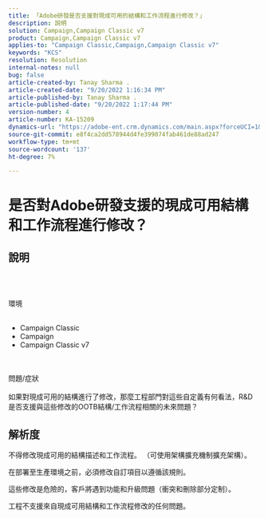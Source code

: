 ```yaml
---
title: 「Adobe研發是否支援對現成可用的結構和工作流程進行修改？」
description: 說明
solution: Campaign,Campaign Classic v7
product: Campaign,Campaign Classic v7
applies-to: "Campaign Classic,Campaign,Campaign Classic v7"
keywords: "KCS"
resolution: Resolution
internal-notes: null
bug: false
article-created-by: Tanay Sharma .
article-created-date: "9/20/2022 1:16:34 PM"
article-published-by: Tanay Sharma .
article-published-date: "9/20/2022 1:17:44 PM"
version-number: 4
article-number: KA-15209
dynamics-url: "https://adobe-ent.crm.dynamics.com/main.aspx?forceUCI=1&pagetype=entityrecord&etn=knowledgearticle&id=8c57876f-e638-ed11-9db1-002248086735"
source-git-commit: e8f4ca2dd578944d4fe399074fab461de88ad247
workflow-type: tm+mt
source-wordcount: '137'
ht-degree: 7%

---
```


# 是否對Adobe研發支援的現成可用結構和工作流程進行修改？

## 說明

<br><br><br>環境<br><br>
- Campaign Classic
- Campaign
- Campaign Classic v7



<br><br>問題/症狀<br><br>
如果對現成可用的結構進行了修改，那麼工程部門對這些自定義有何看法，R&amp;D是否支援與這些修改的OOTB結構/工作流程相關的未來問題？


## 解析度


不得修改現成可用的結構描述和工作流程。 （可使用架構擴充機制擴充架構）。

在部署至生產環境之前，必須修改自訂項目以遵循該規則。

這些修改是危險的，客戶將遇到功能和升級問題（衝突和刪除部分定制）。

工程不支援來自現成可用結構和工作流程修改的任何問題。
